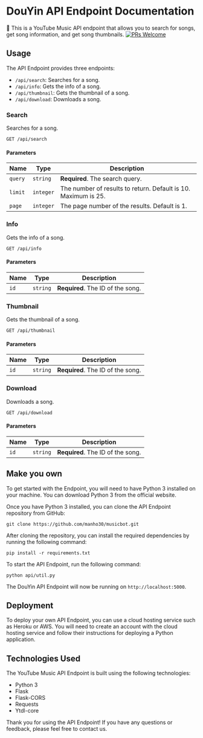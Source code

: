 # DouYin API Endpoint Documentation

🎵 This is a YouTube Music API endpoint that allows you to search for songs, get song information, and get song thumbnails.
[![PRs Welcome](https://img.shields.io/badge/PRs-welcome-brightgreen.svg?style=flat-square)](http://makeapullrequest.com)

## Usage

The  API Endpoint provides three endpoints:
- `/api/search`: Searches for a song.
- `/api/info`: Gets the info of a song.
- `/api/thumbnail`: Gets the thumbnail of a song.
- `/api/download`: Downloads a song.

### Search

Searches for a song.

`GET /api/search`

#### Parameters

| Name | Type | Description |
| --- | --- | --- |
| `query` | `string` | **Required**. The search query. |
| `limit` | `integer` | The number of results to return. Default is 10. Maximum is 25. |
| `page` | `integer` | The page number of the results. Default is 1. |
### Info

Gets the info of a song.

`GET /api/info`

#### Parameters

| Name | Type | Description |
| --- | --- | --- |
| `id` | `string` | **Required**. The ID of the song. |


### Thumbnail

Gets the thumbnail of a song.


`GET /api/thumbnail`

#### Parameters

| Name | Type | Description |
| --- | --- | --- |
| `id` | `string` | **Required**. The ID of the song. |


### Download

Downloads a song.

`GET /api/download`

#### Parameters

| Name | Type | Description |
| --- | --- | --- |
| `id` | `string` | **Required**. The ID of the song. |

## Make you own

To get started with the  Endpoint, you will need to have Python 3 installed on your machine. You can download Python 3 from the official website.

Once you have Python 3 installed, you can clone the API Endpoint repository from GitHub:

```
git clone https://github.com/manho30/musicbot.git
```

After cloning the repository, you can install the required dependencies by running the following command:

```
pip install -r requirements.txt
```

To start the API Endpoint, run the following command:

```
python api/util.py
```

The DouYin API Endpoint will now be running on `http://localhost:5000`.

## Deployment

To deploy your own API Endpoint, you can use a cloud hosting service such as Heroku or AWS. You will need to create an account with the cloud hosting service and follow their instructions for deploying a Python application.

## Technologies Used

The YouTube Music API Endpoint is built using the following technologies:

- Python 3
- Flask
- Flask-CORS
- Requests
- Ytdl-core

Thank you for using the API Endpoint! If you have any questions or feedback, please feel free to contact us.